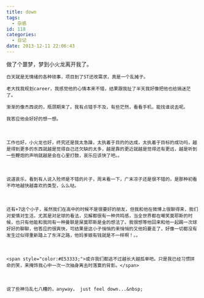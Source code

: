 ```yaml
---
title: down
tags:
  - 杂感
id: 118
categories:
  - 日记
date: 2013-12-11 22:06:43
---
```


做了个噩梦，梦到小火龙离开我了。

	白天就是无情绪的各种琐事，项目到了ST还改需求，真是一个乱摊子。

	老大找我规划career，我感觉他的心情本来不错，结果跟我扯了半天我好像把他也给搞迷茫了。

	渐渐的像杰西说的，瓶颈期来了。我有点错手不及，有些茫然，看看手机，能找谁说去呢。

	我答应他会好好的想一想。

&nbsp;

	工作也好，小火龙也好，终究还是我太急躁，太执着于目的的达成，太执着于目标的成功吗，越是得到更多的东西就越是觉得自己还欠缺的太多，越是靠的更近就越是觉得还有更远，越是听到一些鞭炮的声响就越是会在心里打鼓，哀乐应该快了吧。。

&nbsp;

	说道哀乐，看到有人说入殓师是不错的片子，周末看一下，广末凉子还是很不错的，是那种初看不咋地越快越喜欢的类型，么么哒。

&nbsp;

	还有+7这个小子，虽然我们在高中的时候不是很要好的朋友，但我和他在微博上很聊得来，我们对爱情对生活，尤其是对足球的看法，见解都很有一种共鸣感，当全世界都在嘲笑莫耶斯的时候，也只有他能和我同有一种曼联是屎莫耶斯是金的想法了。我很想等他回来和他一起踢一次球好好的聊聊，他答应的很爽快，可结果是这小子悄悄的来悄悄的又他妈要走了，好像一切都没有发生过似得重新踏上了东洋之路，他妈爹娘有钱就是不一样啊！。。

&nbsp;

	<span style="color:#E53333;">或许我们都逃不过越长大越孤单吧。只是我已经习惯拼命的笑，来掩饰我心中一次一次抽身离去时落寞的背影。</span> 

&nbsp;

	说了些神马乱七八糟的，anyway， just feel down...&nbsp;

&nbsp;